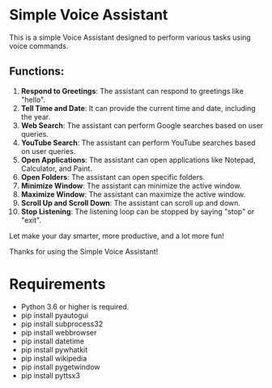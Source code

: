 # Simple Voice Assistant

This is a simple Voice Assistant designed to perform various tasks using voice commands.

## Functions:

1. **Respond to Greetings**: The assistant can respond to greetings like "hello".
2. **Tell Time and Date**: It can provide the current time and date, including the year.
3. **Web Search**: The assistant can perform Google searches based on user queries.
4. **YouTube Search**: The assistant can perform YouTube searches based on user queries.
5. **Open Applications**: The assistant can open applications like Notepad, Calculator, and Paint.
6. **Open Folders**: The assistant can open specific folders.
7. **Minimize Window**: The assistant can minimize the active window.
8. **Maximize Window**: The assistant can maximize the active window.
9. **Scroll Up and Scroll Down**: The assistant can scroll up and down.
10. **Stop Listening**: The listening loop can be stopped by saying "stop" or "exit".


Let make your day smarter, more productive, and a lot more fun!

Thanks for using the Simple Voice Assistant!



# Requirements

- Python 3.6 or higher is required.
- pip install pyautogui
- pip install subprocess32
- pip install webbrowser
- pip install datetime
- pip install pywhatkit
- pip install wikipedia
- pip install pygetwindow
- pip install pyttsx3

